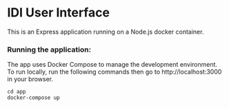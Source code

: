 # IDI User Interface

This is an Express application running on a Node.js docker container.

### Running the application:
The app uses Docker Compose to manage the development environment. To run locally, run the following commands then go to http://localhost:3000 in your browser.
```
cd app
docker-compose up
```
